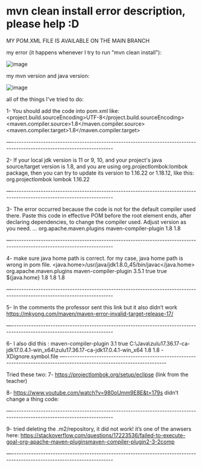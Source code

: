 # mvn clean install error description, please help :D
MY POM.XML FILE IS AVAILABLE ON THE MAIN BRANCH

my error (it happens whenever I try to run "mvn clean install"):

![image](https://user-images.githubusercontent.com/101741597/192103943-a8874ada-df51-40ea-a737-0f696e5ef2de.png)

my mvn version and java version:

![image](https://user-images.githubusercontent.com/101741597/192104011-98de5d4f-2f55-4402-a6d1-d7a89b78e9d3.png)


all of the things I've tried to do:

1-
You should add the code into pom.xml like:
<properties> <project.build.sourceEncoding>UTF-8</project.build.sourceEncoding> <maven.compiler.source>1.8</maven.compiler.source> <maven.compiler.target>1.8</maven.compiler.target> </properties>

—------------------------------------------------------------------------------------------------------------------------

2-
If your local jdk version is 11 or 9, 10, and your project's java source/target version is 1.8, and you are using org.projectlombok:lombok package, then you can try to update its version to 1.16.22 or 1.18.12, like this:
<dependency> <groupId>org.projectlombok</groupId> <artifactId>lombok</artifactId> <version>1.16.22</version> </dependency>

—------------------------------------------------------------------------------------------------------------------------

3-
The error occurred because the code is not for the default compiler used there. Paste this code in effective POM before the root element ends, after declaring dependencies, to change the compiler used. Adjust version as you need.
<dependencies> ... </dependencies> <build> <plugins> <plugin> <groupId>org.apache.maven.plugins</groupId> <artifactId>maven-compiler-plugin</artifactId> <configuration> <source>1.8</source> <target>1.8</target> </configuration> </plugin> </plugins> </build>

—------------------------------------------------------------------------------------------------------------------------

4-
make sure java home path is correct. for my case, java home path is wrong in pom file.
<properties> <java.home>/usr/java/jdk1.8.0_45/bin/javac</java.home> </properties> <plugin> <groupId>org.apache.maven.plugins</groupId> <artifactId>maven-compiler-plugin</artifactId> <version>3.5.1</version> <configuration> <verbose>true</verbose> <fork>true</fork> <executable>${java.home}</executable> <compilerVersion>1.8</compilerVersion> <source>1.8</source> <target>1.8</target> </configuration> </plugin>

—------------------------------------------------------------------------------------------------------------------------

5-
In the comments the professor sent this link but it also didn’t work https://mkyong.com/maven/maven-error-invalid-target-release-17/

—------------------------------------------------------------------------------------------------------------------------

6-
I also did this : 
      <plugin>
				<artifactId>maven-compiler-plugin</artifactId>
				<version>3.1</version>
				<configuration>
					<fork>true</fork>
					<executable>C:\Java\zulu17.36.17-ca-jdk17.0.4.1-win_x64\zulu17.36.17-ca-jdk17.0.4.1-win_x64</executable>
					<source>1.8</source>
					<target>1.8</target>
					<compilerArgument>-XDignore.symbol.file</compilerArgument>
				</configuration>
			</plugin>
—------------------------------------------------------------------------------------------------------------------------

Tried these two:
7-
https://projectlombok.org/setup/eclipse (link from the teacher)

8-
https://www.youtube.com/watch?v=980oUmm9E8E&t=179s didn’t change a thing
code: 


—------------------------------------------------------------------------------------------------------------------------

9-
tried deleting the .m2/repository, it did not work!
it’s one of the anwsers here:
https://stackoverflow.com/questions/17223536/failed-to-execute-goal-org-apache-maven-pluginsmaven-compiler-plugin2-3-2comp

—------------------------------------------------------------------------------------------------------------------------
